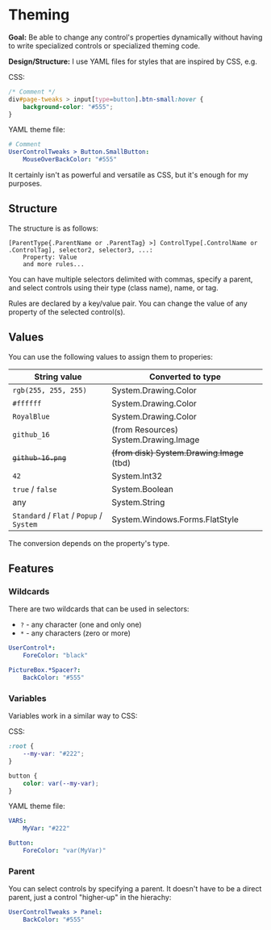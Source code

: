 # Theming

**Goal:** Be able to change any control's properties dynamically without having to write specialized controls or specialized theming code.

**Design/Structure:** I use YAML files for styles that are inspired by CSS, e.g.

CSS:
```css
/* Comment */
div#page-tweaks > input[type=button].btn-small:hover {
    background-color: "#555";
}
```

YAML theme file:
```yaml
# Comment
UserControlTweaks > Button.SmallButton:
    MouseOverBackColor: "#555"
```

It certainly isn't as powerful and versatile as CSS, but it's enough for my purposes.

## Structure

The structure is as follows:

```
[ParentType{.ParentName or .ParentTag} >] ControlType[.ControlName or .ControlTag], selector2, selector3, ...:
    Property: Value
    and more rules...
```

You can have multiple selectors delimited with commas, specify a parent, and select controls using their type (class name), name, or tag.

Rules are declared by a key/value pair. You can change the value of any property of the selected control(s).

## Values

You can use the following values to assign them to properies:

| String value                             | Converted to type                          |
| ---------------------------------------- | ------------------------------------------ |
| `rgb(255, 255, 255)`                     | System.Drawing.Color                       |
| `#ffffff`                                | System.Drawing.Color                       |
| `RoyalBlue`                              | System.Drawing.Color                       |
| `github_16`                              | (from Resources) System.Drawing.Image      |
| ~~`github-16.png`~~                      | ~~(from disk) System.Drawing.Image~~ (tbd) |
| `42`                                     | System.Int32                               |
| `true` / `false`                         | System.Boolean                             |
| any                                      | System.String                              |
| `Standard` / `Flat` / `Popup` / `System` | System.Windows.Forms.FlatStyle             |

The conversion depends on the property's type.

## Features

### Wildcards

There are two wildcards that can be used in selectors:
- `?` - any character (one and only one)
- `*` - any characters (zero or more)

```yaml
UserControl*:
    ForeColor: "black"

PictureBox.*Spacer?:
    BackColor: "#555"
```

### Variables

Variables work in a similar way to CSS:

CSS:
```css
:root {
    --my-var: "#222";
}

button {
    color: var(--my-var);
}
```

YAML theme file:
```yaml
VARS:
    MyVar: "#222"

Button:
    ForeColor: "var(MyVar)"
```

### Parent

You can select controls by specifying a parent. It doesn't have to be a direct parent, just a control "higher-up" in the hierachy:

```yaml
UserControlTweaks > Panel:
    BackColor: "#555"
```